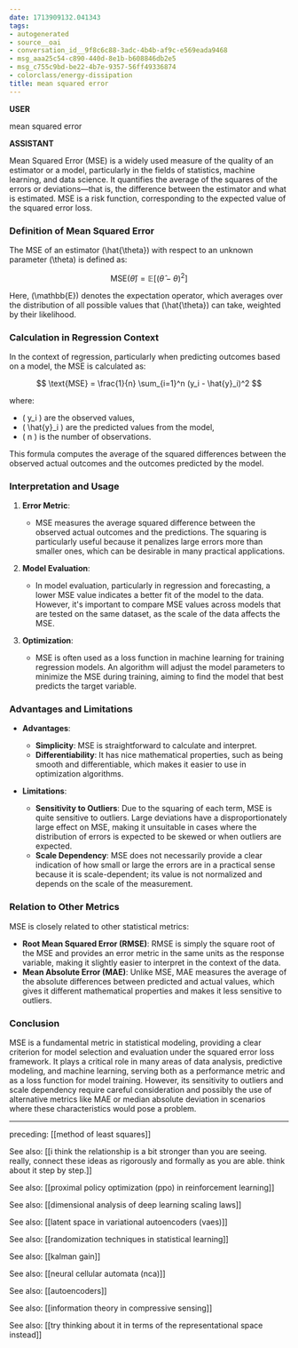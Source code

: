 ```yaml
---
date: 1713909132.041343
tags:
- autogenerated
- source__oai
- conversation_id__9f8c6c88-3adc-4b4b-af9c-e569eada9468
- msg_aaa25c54-c890-440d-8e1b-b608846db2e5
- msg_c755c9bd-be22-4b7e-9357-56ff49336874
- colorclass/energy-dissipation
title: mean squared error
---
```


**USER**

mean squared error


**ASSISTANT**

Mean Squared Error (MSE) is a widely used measure of the quality of an estimator or a model, particularly in the fields of statistics, machine learning, and data science. It quantifies the average of the squares of the errors or deviations—that is, the difference between the estimator and what is estimated. MSE is a risk function, corresponding to the expected value of the squared error loss.

### Definition of Mean Squared Error

The MSE of an estimator \(\hat{\theta}\) with respect to an unknown parameter \(\theta\) is defined as:

$$
\text{MSE}(\hat{\theta}) = \mathbb{E}[(\hat{\theta} - \theta)^2]
$$

Here, \(\mathbb{E}\) denotes the expectation operator, which averages over the distribution of all possible values that \(\hat{\theta}\) can take, weighted by their likelihood.

### Calculation in Regression Context

In the context of regression, particularly when predicting outcomes based on a model, the MSE is calculated as:

$$
\text{MSE} = \frac{1}{n} \sum_{i=1}^n (y_i - \hat{y}_i)^2
$$

where:
- \( y_i \) are the observed values,
- \( \hat{y}_i \) are the predicted values from the model,
- \( n \) is the number of observations.

This formula computes the average of the squared differences between the observed actual outcomes and the outcomes predicted by the model.

### Interpretation and Usage

1. **Error Metric**:
   - MSE measures the average squared difference between the observed actual outcomes and the predictions. The squaring is particularly useful because it penalizes large errors more than smaller ones, which can be desirable in many practical applications.

2. **Model Evaluation**:
   - In model evaluation, particularly in regression and forecasting, a lower MSE value indicates a better fit of the model to the data. However, it's important to compare MSE values across models that are tested on the same dataset, as the scale of the data affects the MSE.

3. **Optimization**:
   - MSE is often used as a loss function in machine learning for training regression models. An algorithm will adjust the model parameters to minimize the MSE during training, aiming to find the model that best predicts the target variable.

### Advantages and Limitations

- **Advantages**:
  - **Simplicity**: MSE is straightforward to calculate and interpret.
  - **Differentiability**: It has nice mathematical properties, such as being smooth and differentiable, which makes it easier to use in optimization algorithms.

- **Limitations**:
  - **Sensitivity to Outliers**: Due to the squaring of each term, MSE is quite sensitive to outliers. Large deviations have a disproportionately large effect on MSE, making it unsuitable in cases where the distribution of errors is expected to be skewed or when outliers are expected.
  - **Scale Dependency**: MSE does not necessarily provide a clear indication of how small or large the errors are in a practical sense because it is scale-dependent; its value is not normalized and depends on the scale of the measurement.

### Relation to Other Metrics

MSE is closely related to other statistical metrics:
- **Root Mean Squared Error (RMSE)**: RMSE is simply the square root of the MSE and provides an error metric in the same units as the response variable, making it slightly easier to interpret in the context of the data.
- **Mean Absolute Error (MAE)**: Unlike MSE, MAE measures the average of the absolute differences between predicted and actual values, which gives it different mathematical properties and makes it less sensitive to outliers.

### Conclusion

MSE is a fundamental metric in statistical modeling, providing a clear criterion for model selection and evaluation under the squared error loss framework. It plays a critical role in many areas of data analysis, predictive modeling, and machine learning, serving both as a performance metric and as a loss function for model training. However, its sensitivity to outliers and scale dependency require careful consideration and possibly the use of alternative metrics like MAE or median absolute deviation in scenarios where these characteristics would pose a problem.


---

preceding: [[method of least squares]]

See also: [[i think the relationship is a bit stronger than you are seeing. really, connect these ideas as rigorously and formally as you are able. think about it step by step.]]


See also: [[proximal policy optimization (ppo) in reinforcement learning]]


See also: [[dimensional analysis of deep learning scaling laws]]


See also: [[latent space in variational autoencoders (vaes)]]


See also: [[randomization techniques in statistical learning]]


See also: [[kalman gain]]


See also: [[neural cellular automata (nca)]]


See also: [[autoencoders]]


See also: [[information theory in compressive sensing]]


See also: [[try thinking about it in terms of the representational space instead]]